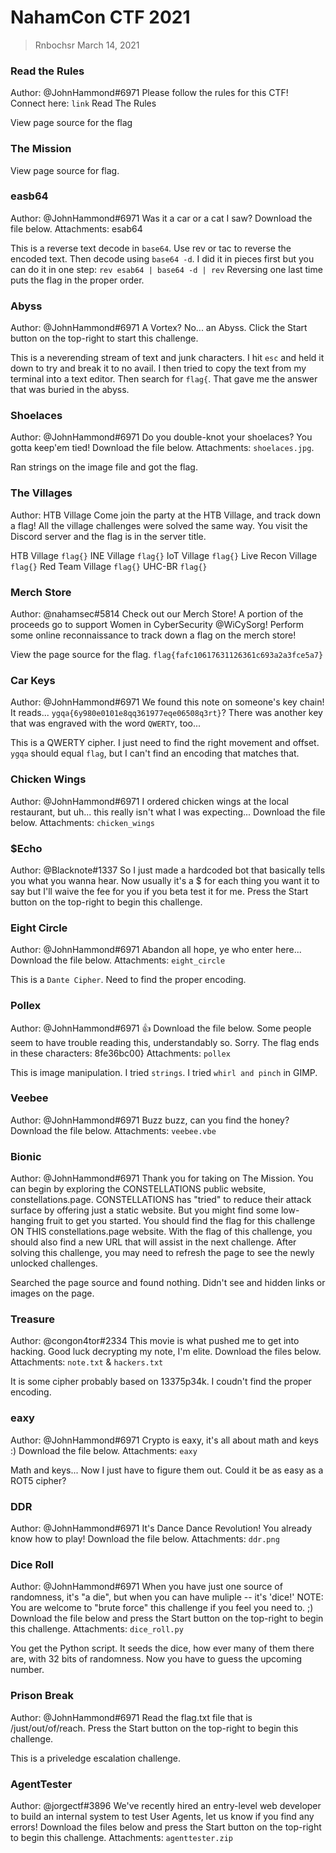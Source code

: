 # NahamCon CTF 2021

>
> Rnbochsr March 14, 2021
>

### Read the Rules
Author: @JohnHammond#6971
Please follow the rules for this CTF!
Connect here: `link`
Read The Rules 

View page source for the flag
<!-- Thank you for reading the rules! Your flag is: -->
<!--   flag{90bc54705794a62015369fd8e86e557b}       -->


### The Mission
View page source for flag.
<!-- Thank you for reading the rules! Your flag is: -->
<!--   flag{48e117a1464c3202714dc9a350533a59}       -->


### easb64
Author: @JohnHammond#6971
Was it a car or a cat I saw?
Download the file below.
Attachments: esab64

This is a reverse text decode in `base64`. Use rev or tac to reverse the encoded text. 
Then decode using `base64 -d`. I did it in pieces first but you can do it in one step:
`rev esab64 | base64 -d | rev`
Reversing one last time puts the flag in the proper order. 


### Abyss
Author: @JohnHammond#6971
A Vortex? No... an Abyss.
Click the Start button on the top-right to start this challenge. 

This is a neverending stream of text and junk characters.
I hit `esc` and held it down to try and break it to no avail. I then tried to 
copy the text from my terminal into a text editor. Then search for `flag{`.
That gave me the answer that was buried in the abyss.


### Shoelaces
Author: @JohnHammond#6971
Do you double-knot your shoelaces? You gotta keep'em tied!
Download the file below.
Attachments: `shoelaces.jpg`.

Ran strings on the image file and got the flag.


### The Villages
Author: HTB Village
Come join the party at the HTB Village, and track down a flag!
All the village challenges were solved the same way. You visit the Discord server
and the flag is in the server title.

HTB Village `flag{}`
INE Village `flag{}`
IoT Village `flag{}`
Live Recon Village `flag{}`
Red Team Village `flag{}`
UHC-BR `flag{}`


### Merch Store
Author: @nahamsec#5814
Check out our Merch Store! A portion of the proceeds go to support Women in CyberSecurity @WiCySorg!
Perform some online reconnaissance to track down a flag on the merch store! 

View the page source for the flag.
`flag{fafc10617631126361c693a2a3fce5a7}`


### Car Keys
Author: @JohnHammond#6971
We found this note on someone's key chain! It reads... `ygqa{6y980e0101e8qq361977eqe06508q3rt}`? 
There was another key that was engraved with the word `QWERTY`, too... 

This is a QWERTY cipher. I just need to find the right movement and offset.
`ygqa` should equal `flag`, but I can't find an encoding that matches that.


### Chicken Wings
Author: @JohnHammond#6971
I ordered chicken wings at the local restaurant, but uh... this really isn't what I was expecting...
Download the file below.
Attachments: `chicken_wings`


### $Echo
Author: @Blacknote#1337
So I just made a hardcoded bot that basically tells you what you wanna hear. Now usually it's 
a $ for each thing you want it to say but I'll waive the fee for you if you beta test it for me.
Press the Start button on the top-right to begin this challenge. 


### Eight Circle
Author: @JohnHammond#6971
Abandon all hope, ye who enter here...
Download the file below.
Attachments: `eight_circle`

This is a `Dante Cipher`. Need to find the proper encoding. 


### Pollex
Author: @JohnHammond#6971
👍
Download the file below.
Some people seem to have trouble reading this, understandably so. Sorry. The flag ends in these characters: 8fe36bc00}
Attachments: `pollex`

This is image manipulation. I tried `strings`. I tried `whirl and pinch` in GIMP.


### Veebee
Author: @JohnHammond#6971
Buzz buzz, can you find the honey?
Download the file below.
Attachments: `veebee.vbe`


### Bionic
Author: @JohnHammond#6971
Thank you for taking on The Mission. You can begin by exploring the CONSTELLATIONS public website, 
constellations.page. CONSTELLATIONS has "tried" to reduce their attack surface by offering just a 
static website. But you might find some low-hanging fruit to get you started. You should find the 
flag for this challenge ON THIS constellations.page website. 
With the flag of this challenge, you should also find a new URL that will assist in the next challenge.
After solving this challenge, you may need to refresh the page to see the newly unlocked challenges. 

Searched the page source and found nothing. 
Didn't see and hidden links or images on the page. 


### Treasure
Author: @congon4tor#2334
This movie is what pushed me to get into hacking. Good luck decrypting my note, I'm elite.
Download the files below.
Attachments: `note.txt` & `hackers.txt`

It is some cipher probably based on 13375p34k. I coudn't find the proper encoding.


### eaxy
Author: @JohnHammond#6971
Crypto is eaxy, it's all about math and keys :)
Download the file below.
Attachments: `eaxy`

Math and keys... Now I just have to figure them out. Could it be as easy as a ROT5 cipher?


### DDR
Author: @JohnHammond#6971
It's Dance Dance Revolution! You already know how to play!
Download the file below.
Attachments: `ddr.png`


### Dice Roll
Author: @JohnHammond#6971
When you have just one source of randomness, it's "a die", but when you can have muliple -- it's 'dice!'
NOTE: You are welcome to "brute force" this challenge if you feel you need to. ;)
Download the file below and press the Start button on the top-right to begin this challenge.
Attachments: `dice_roll.py`

You get the Python script. It seeds the dice, how ever many of them there are, 
with 32 bits of randomness. Now you have to guess the upcoming number. 


### Prison Break
Author: @JohnHammond#6971
Read the flag.txt file that is /just/out/of/reach.
Press the Start button on the top-right to begin this challenge. 

This is a priveledge escalation challenge.


### AgentTester
Author: @jorgectf#3896
We've recently hired an entry-level web developer to build an internal system to test User Agents, 
let us know if you find any errors!
Download the files below and press the Start button on the top-right to begin this challenge.
Attachments: `agenttester.zip`


